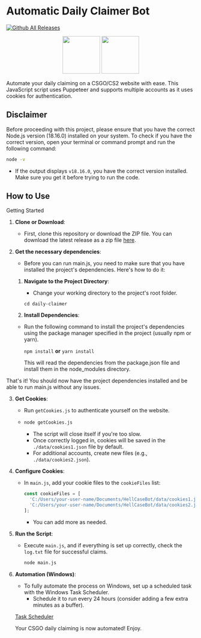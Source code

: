 # Automatic Daily Claimer Bot

[![Github All Releases](https://img.shields.io/github/downloads/martimaur/daily-claimer/total.svg)]()

<div align="center">
  <img src="https://asset.brandfetch.io/iduOebIV3w/idjVSs_poL.png" width="100" height="100">
  <img src="https://github.com/martimaur/daily-claimer/assets/149742293/f924e958-aac8-4733-8ffb-da45f8b0e3a0" width="100" height="100">
</div>
<!-- Add a CSGO logo image here -->

Automate your daily claiming on a CSGO/CS2 website with ease. This JavaScript script uses Puppeteer and supports multiple accounts as it uses cookies for authentication.

## Disclaimer

Before proceeding with this project, please ensure that you have the correct Node.js version (18.16.0) installed on your system. To check if you have the correct version, open your terminal or command prompt and run the following command:

```sh
node -v
```
- If the output displays `v18.16.0`, you have the correct version installed. Make sure you get it before trying to run the code.

## How to Use

Getting Started

1. **Clone or Download**:
   - First, clone this repository or download the ZIP file.
     You can download the latest release as a zip file [here](URL_OF_THE_ZIP_FILE).

2. **Get the necessary dependencies**:
   - Before you can run main.js, you need to make sure that you have installed the project's dependencies. Here's how to do it:
    
    1. **Navigate to the Project Directory**:
       - Change your working directory to the project's root folder.
    
       `cd daily-claimer`
    
    3. **Install Dependencies**:
     - Run the following command to install the project's dependencies using the package manager specified in the project (usually npm or yarn).
    
       `npm install`
       **or**
       `yarn install`
    
       This will read the dependencies from the package.json file and install them in the node_modules directory.

That's it! You should now have the project dependencies installed and be able to run main.js without any issues.
  
3. **Get Cookies**:
   - Run `getCookies.js` to authenticate yourself on the website.
   - ```sh
     node getCookies.js
     ```
     - The script will close itself if you're too slow.
     - Once correctly logged in, cookies will be saved in the `./data/cookies1.json` file by default.
     - For additional accounts, create new files (e.g., `./data/cookies2.json`).

4. **Configure Cookies**:
   - In `main.js`, add your cookie files to the `cookieFiles` list:
     ```javascript
     const cookieFiles = [
       'C:/Users/your-user-name/Documents/HellCaseBot/data/cookies1.json',
       'C:/Users/your-user-name/Documents/HellCaseBot/data/cookies2.json'
     ];
     ```
     - You can add more as needed.

5. **Run the Script**:
   - Execute `main.js`, and if everything is set up correctly, check the `log.txt` file for successful claims.
     ```sh
     node main.js
     ```

6. **Automation (Windows)**:
   - To fully automate the process on Windows, set up a scheduled task with the Windows Task Scheduler.
     - Schedule it to run every 24 hours (consider adding a few extra minutes as a buffer).

   [Task Scheduler](https://learn.microsoft.com/en-us/windows/win32/taskschd/task-scheduler-start-page)

   Your CSGO daily claiming is now automated! Enjoy.

